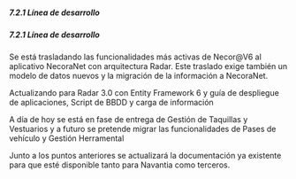 ##### 7.2.1 Línea de desarrollo

#####  7.2.1 Línea de desarrollo 

Se está trasladando las funcionalidades más activas de Necor@V6 al aplicativo NecoraNet con arquitectura Radar. Este traslado exige también un modelo de datos nuevos y la migración de la información a NecoraNet.

Actualizando para Radar 3.0 con Entity Framework 6 y guía de despliegue de aplicaciones, Script de BBDD y carga de información

A día de hoy se está en fase de entrega de Gestión de Taquillas y Vestuarios y a futuro se pretende migrar las funcionalidades de Pases de vehículo y Gestión Herramental

Junto a los puntos anteriores se actualizará la documentación ya existente para que esté disponible tanto para Navantia como terceros.
